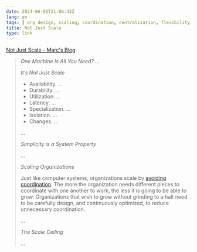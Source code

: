 ```yaml
---
date: 2024-06-05T21:06:43Z
lang: en
tags: [ org design, scaling, coordination, centralisation, flexibility, federation ]
title: Not Just Scale
type: link
---
```


[Not Just Scale - Marc's Blog](https://brooker.co.za/blog/2024/06/04/scale)

> *One Machine Is All You Need?*
> …
>
> *It’s Not Just Scale*
>
> * Availability. …
> * Durability. …
> * Utilization. …
> * Latency. …
> * Specialization. …
> * Isolation. …
> * Changes. …
>
> …
>
> *Simplicity is a System Property*
>
> …
>
> *Scaling Organizations*
>
> Just like computer systems, organizations scale by [avoiding coordination](https://brooker.co.za/blog/2021/01/22/cloud-scale.html). The more the organization needs different pieces to coordinate with one another to work, the less it is going to be able to grow. Organizations that wish to grow without grinding to a halt need to be carefully design, and continuously optimized, to reduce unnecessary coordination.
>
> …
>
> *The Scale Ceiling*
>
> …
>
